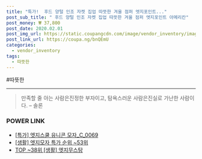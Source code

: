 ```yaml
--- 
title: "특가!  후드 양털 인조 자켓 집업 따뜻한 겨울 점퍼 엣지포인트..." 
post_sub_title: " 후드 양털 인조 자켓 집업 따뜻한 겨울 점퍼 엣지포인트 아메리칸" 
post_money: ₩ 37,800 
post_date: 2020.02.01 
post_img_url: https://static.coupangcdn.com/image/vendor_inventory/images/2018/11/24/13/1/b4d7f467-d169-43b6-9919-63801687df33.jpg 
post_link_url: https://coupa.ng/bnQEmU 
categories: 
  - vendor_inventory 
tags: 
  - 따뜻한 
--- 
```

  #따뜻한 
<hr> 

> 만족할 줄 아는 사람은진정한 부자이고, 탐욕스러운 사람은진실로 가난한 사람이다. – 솔론 


### POWER LINK

* <a href="https://blog.naver.com/santokki14/221789812966" target="_blank">[특가] 엣지스쿨 유니콘 모자_C_0069</a>
* <a href="https://blog.naver.com/sakai111/221788364267" target="_blank"> [생활] 엣지모자 특가 순위 ~53위</a>
* <a href="https://blog.naver.com/fasyy4321/221783980803" target="_blank"> TOP ~38위 [생활] 엣지무스탕</a>
